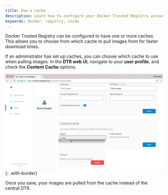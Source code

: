 ```yaml
---
title: Use a cache
description: Learn how to configure your Docker Trusted Registry account to pull images from a cache for faster download times.
keywords: docker, registry, cache
---
```


Docker Trusted Registry can be configured to have one or more caches. This
allows you to choose from which cache to pull images from for faster
download times.

If an administrator has set up caches, you can choose which cache to use when
pulling images. In the **DTR web UI**, navigate to your **user profile**,
and check the **Content Cache** options.

![](../../images/use-a-cache-1.png){: .with-border}

Once you save, your images are pulled from the cache instead of the central DTR.
